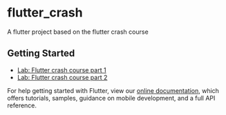 # flutter_crash

A flutter project based on the flutter crash course

## Getting Started

- [Lab: Flutter crash course part 1](https://fluttercrashcourse.com/courses/basics)
- [Lab: Flutter crash course part 2](https://fluttercrashcourse.com/courses/tourismco)

For help getting started with Flutter, view our 
[online documentation](https://flutter.io/docs), which offers tutorials, 
samples, guidance on mobile development, and a full API reference.

